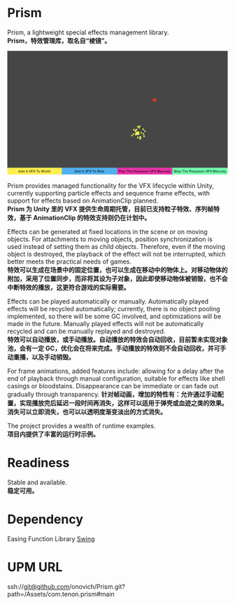 # Prism
Prism, a lightweight special effects management library. <br/>
**Prism，特效管理库，取名自“棱镜”。**

![](https://github.com/onovich/Prism/blob/main/Assets/com.tenon.prism/Resources_Sample/sample_cover.jpg)

Prism provides managed functionality for the VFX lifecycle within Unity, currently supporting particle effects and sequence frame effects, with support for effects based on AnimationClip planned.<br/>
**Prism 为 Unity 里的 VFX 提供生命周期托管，目前已支持粒子特效、序列帧特效，基于 AnimationClip 的特效支持则仍在计划中。**

Effects can be generated at fixed locations in the scene or on moving objects. For attachments to moving objects, position synchronization is used instead of setting them as child objects. Therefore, even if the moving object is destroyed, the playback of the effect will not be interrupted, which better meets the practical needs of games.<br/>
**特效可以生成在场景中的固定位置，也可以生成在移动中的物体上。对移动物体的附加，采用了位置同步，而非将其设为子对象，因此即使移动物体被销毁，也不会中断特效的播放，这更符合游戏的实际需要。**

Effects can be played automatically or manually. Automatically played effects will be recycled automatically; currently, there is no object pooling implemented, so there will be some GC involved, and optimizations will be made in the future. Manually played effects will not be automatically recycled and can be manually replayed and destroyed.<br/>
**特效可以自动播放，或手动播放。自动播放的特效会自动回收，目前暂未实现对象池，会有一定 GC，优化会在将来完成。手动播放的特效则不会自动回收，并可手动重播，以及手动销毁。**

For frame animations, added features include: allowing for a delay after the end of playback through manual configuration, suitable for effects like shell casings or bloodstains. Disappearance can be immediate or can fade out gradually through transparency.
**针对帧动画，增加的特性有：允许通过手动配置，实现播放完后延迟一段时间再消失，这样可以适用于弹壳或血迹之类的效果。消失可以立即消失，也可以以透明度渐变淡出的方式消失。**

The project provides a wealth of runtime examples.<br/>
**项目内提供了丰富的运行时示例。**

# Readiness
Stable and available.<br/>
**稳定可用。**

# Dependency
Easing Function Library
[Swing](https://github.com/onovich/Swing)

# UPM URL
ssh://git@github.com/onovich/Prism.git?path=/Assets/com.tenon.prism#main
